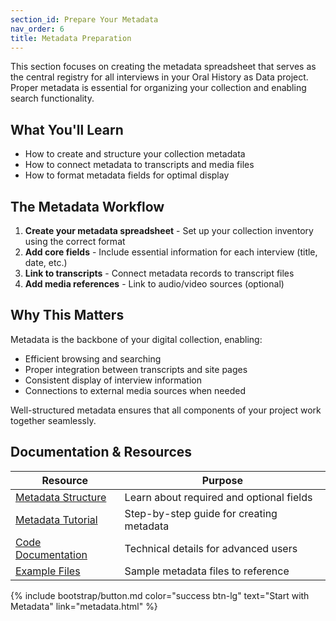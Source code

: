 ```yaml
---
section_id: Prepare Your Metadata
nav_order: 6
title: Metadata Preparation
---
```


This section focuses on creating the metadata spreadsheet that serves as the central registry for all interviews in your Oral History as Data project. Proper metadata is essential for organizing your collection and enabling search functionality.

## What You'll Learn

- How to create and structure your collection metadata
- How to connect metadata to transcripts and media files
- How to format metadata fields for optimal display

## The Metadata Workflow

1. **Create your metadata spreadsheet** - Set up your collection inventory using the correct format
2. **Add core fields** - Include essential information for each interview (title, date, etc.)
3. **Link to transcripts** - Connect metadata records to transcript files
4. **Add media references** - Link to audio/video sources (optional)

## Why This Matters

Metadata is the backbone of your digital collection, enabling:

- Efficient browsing and searching
- Proper integration between transcripts and site pages
- Consistent display of interview information
- Connections to external media sources when needed

Well-structured metadata ensures that all components of your project work together seamlessly.

## Documentation & Resources

| Resource | Purpose |
|----------|---------|
| [Metadata Structure](metadata.html) | Learn about required and optional fields |
| [Metadata Tutorial](tutorial-metadata.html) | Step-by-step guide for creating metadata |
| [Code Documentation](code.html) | Technical details for advanced users |
| [Example Files](/examples/) | Sample metadata files to reference |

{% include bootstrap/button.md color="success btn-lg" text="Start with Metadata" link="metadata.html" %}

